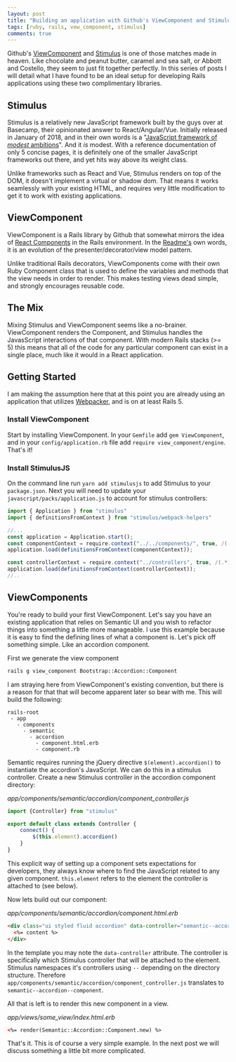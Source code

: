 ```yaml
---
layout: post
title: "Building an application with Github's ViewComponent and Stimulus: Part 1 (Getting Started)"
tags: [ruby, rails, vew_component, stimulus]
comments: true
---
```


Github's [ViewComponent](https://github.com/github/view_component) and [Stimulus](https://stimulusjs.org/) is one 
of those matches made in heaven. Like chocolate and peanut butter, caramel and sea salt, or Abbott and Costello, they 
seem to just fit together perfectly. In this series of posts I will detail what I have found to be an ideal setup for
developing Rails applications using these two complimentary libraries.

## Stimulus

Stimulus is a relatively new JavaScript framework built by the guys over at Basecamp, their opinionated answer to 
React/Angular/Vue. Initially released in January of 2018, and in their own words is a 
"[JavaScript framework of _modest_ ambitions](https://stimulusjs.org/handbook/introduction)". And it _is_ modest. With a
reference documentation of only 5 concise pages, it is definitely one of the smaller JavaScript frameworks out there,
and yet hits way above its weight class.

Unlike frameworks such as React and Vue, Stimulus renders on top of the DOM, it doesn't implement a virtual or shadow 
dom. That means it works seamlessly with your existing HTML, and requires very little modification to get it to work
with existing applications.

## ViewComponent

ViewComponent is a Rails library by Github that somewhat mirrors the idea of 
[React Components](https://reactjs.org/docs/react-component.html) in the Rails environment. In the
 [Readme's](https://github.com/github/view_component/blob/master/README.md) own words, it is an evolution of the 
 presenter/decorator/view model pattern.
 
 Unlike traditional Rails decorators, ViewComponents come with their own Ruby Component class that is used to define
 the variables and methods that the view needs in order to render. This makes testing views dead simple, and strongly
 encourages reusable code.
 
## The Mix

Mixing Stimulus and ViewComponent seems like a no-brainer. ViewComponent renders the Component, and Stimulus handles the
JavasScript interactions of that component. With modern Rails stacks (>= 5) this means that all of the code for any
particular component can exist in a single place, much like it would in a React application.

## Getting Started

I am making the assumption here that at this point you are already using an application that utilizes 
[Webpacker](https://github.com/rails/webpacker), and is on at least Rails 5.

### Install ViewComponent

Start by installing ViewComponent. In your `Gemfile` add `gem ViewComponent`, and in your `config/application.rb` file
add `require view_component/engine`. That's it!

### Install StimulusJS

On the command line run `yarn add stimulusjs` to add Stimulus to your `package.json`. Next you will need to update your
`javascript/packs/application.js` to account for stimulus controllers:

```javascript
import { Application } from "stimulus"
import { definitionsFromContext } from "stimulus/webpack-helpers"

//...
const application = Application.start();
const componentContext = require.context("../../components/", true, /(.*)\/.+\.js$/);
application.load(definitionsFromContext(componentContext));

const controllerContext = require.context("../controllers", true, /(.*)\/.+\.js$/);
application.load(definitionsFromContext(controllerContext));
//..
```

## ViewComponents

You're ready to build your first ViewComponent. Let's say you have an existing application that relies on Semantic UI
 and you wish to refactor things into something a little more manageable. I use this example because it is easy to find 
 the defining lines of what a component is. Let's pick off something simple. Like an accordion component.

First we generate the view component

```bash
rails g view_component Bootstrap::Accordion::Component
```

I am straying here from ViewComponent's existing convention, but there is a reason for that that will become apparent
later so bear with me. This will build the following:

```
rails-root
 - app
   - components
     - semantic
       - accordion
         - component.html.erb
         - component.rb
```

Semantic requires running the jQuery directive `$(element).accordion()` to instantiate the accordion's JavaScript. We
can do this in a stimulus controller. Create a new Stimulus controller in the accordion component directory:

*app/components/semantic/accordion/component_controller.js*
```javascript
import {Controller} from "stimulus"

export default class extends Controller {
    connect() {
        $(this.element).accordion()
    }
}
```

This explicit way of setting up a component sets expectations for developers, they always know where to find the
JavaScript related to any given component. `this.element` refers to the element the controller is attached to 
(see below).

Now lets build out our component:

*app/components/semantic/accordion/component.html.erb*
```html
<div class="ui styled fluid accordion" data-controller="semantic--accordion--component">
  <%= content %>
</div>
```

In the template you may note the `data-controller` attribute. The controller is specifically which Stimulus controller
that will be attached to the element. Stimulus namespaces it's controllers using `--` depending on the directory
structure. Therefore `app/components/semantic/accordion/component_controller.js` translates to 
`semantic--accordion--component`.

All that is left is to render this new component in a view.

*app/views/some_view/index.html.erb*
```html
<%= render(Semantic::Accordion::Component.new) %>
```

That's it. This is of course a very simple example. In the next post we will discuss something a little bit more 
complicated.

